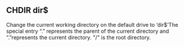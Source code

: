 ## CHDIR dir$

Change the current working directory on the default drive to ‘dir$’The special entry “.” represents the parent of the current directory and “.”represents the current directory. "/" is the root directory.